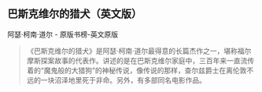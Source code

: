 ## 巴斯克维尔的猎犬（英文版）

阿瑟·柯南·道尔  -  原版书榜-英文原版

> 《巴斯克维尔的猎犬》是阿瑟·柯南·道尔最得意的长篇杰作之一，堪称福尔摩斯探案故事的代表作。讲述的是在巴斯克维尔家庭中，三百年来一直流传着的“魔鬼般的大猎狗”的神秘传说，像传说的那样，查尔兹爵士在离伦敦不远的一块沼泽地里死于非命。另外，有多部同名电影作品。
